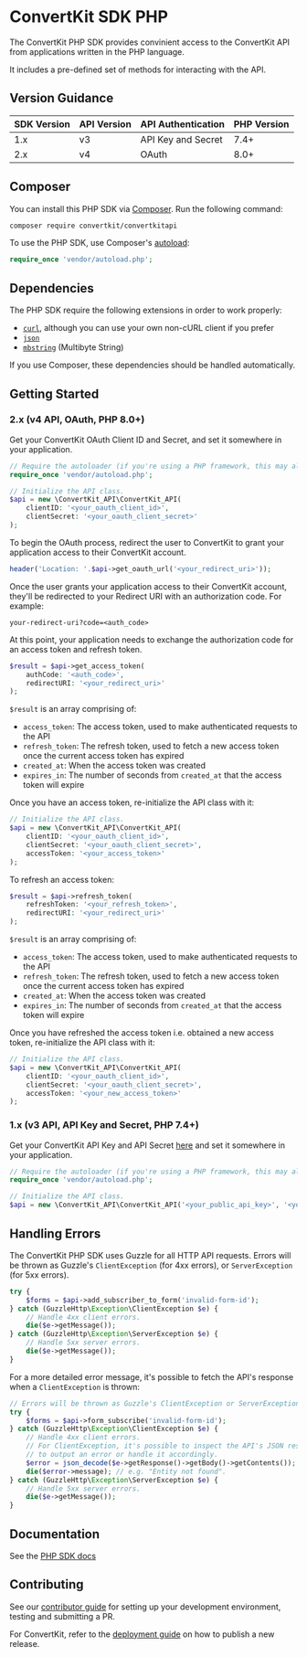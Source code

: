 # ConvertKit SDK PHP

The ConvertKit PHP SDK provides convinient access to the ConvertKit API from applications written in the PHP language.

It includes a pre-defined set of methods for interacting with the API.

## Version Guidance

| SDK Version | API Version | API Authentication | PHP Version  |
|-------------|-------------|--------------------|--------------|
| 1.x         | v3          | API Key and Secret | 7.4+         |
| 2.x         | v4          | OAuth              | 8.0+         |

## Composer

You can install this PHP SDK via [Composer](http://getcomposer.org/). Run the following command:

```bash
composer require convertkit/convertkitapi
```

To use the PHP SDK, use Composer's [autoload](https://getcomposer.org/doc/01-basic-usage.md#autoloading):

```php
require_once 'vendor/autoload.php';
```

## Dependencies

The PHP SDK require the following extensions in order to work properly:

-   [`curl`](https://secure.php.net/manual/en/book.curl.php), although you can use your own non-cURL client if you prefer
-   [`json`](https://secure.php.net/manual/en/book.json.php)
-   [`mbstring`](https://secure.php.net/manual/en/book.mbstring.php) (Multibyte String)

If you use Composer, these dependencies should be handled automatically.

## Getting Started

### 2.x (v4 API, OAuth, PHP 8.0+)

Get your ConvertKit OAuth Client ID and Secret, and set it somewhere in your application.

```php
// Require the autoloader (if you're using a PHP framework, this may already be done for you).
require_once 'vendor/autoload.php';

// Initialize the API class.
$api = new \ConvertKit_API\ConvertKit_API(
    clientID: '<your_oauth_client_id>',
    clientSecret: '<your_oauth_client_secret>'
);
```

To begin the OAuth process, redirect the user to ConvertKit to grant your application access to their ConvertKit account.

```php
header('Location: '.$api->get_oauth_url('<your_redirect_uri>'));
```

Once the user grants your application access to their ConvertKit account, they'll be redirected to your Redirect URI with an authorization code. For example:

`your-redirect-uri?code=<auth_code>`

At this point, your application needs to exchange the authorization code for an access token and refresh token.

```php
$result = $api->get_access_token(
    authCode: '<auth_code>',
    redirectURI: '<your_redirect_uri>'
);
```

`$result` is an array comprising of:
- `access_token`: The access token, used to make authenticated requests to the API
- `refresh_token`: The refresh token, used to fetch a new access token once the current access token has expired
- `created_at`: When the access token was created
- `expires_in`: The number of seconds from `created_at` that the access token will expire

Once you have an access token, re-initialize the API class with it:

```php
// Initialize the API class.
$api = new \ConvertKit_API\ConvertKit_API(
    clientID: '<your_oauth_client_id>',
    clientSecret: '<your_oauth_client_secret>',
    accessToken: '<your_access_token>'
);
```

To refresh an access token:

```php
$result = $api->refresh_token(
    refreshToken: '<your_refresh_token>',
    redirectURI: '<your_redirect_uri>'
);
```

`$result` is an array comprising of:
- `access_token`: The access token, used to make authenticated requests to the API
- `refresh_token`: The refresh token, used to fetch a new access token once the current access token has expired
- `created_at`: When the access token was created
- `expires_in`: The number of seconds from `created_at` that the access token will expire

Once you have refreshed the access token i.e. obtained a new access token, re-initialize the API class with it:

```php
// Initialize the API class.
$api = new \ConvertKit_API\ConvertKit_API(
    clientID: '<your_oauth_client_id>',
    clientSecret: '<your_oauth_client_secret>',
    accessToken: '<your_new_access_token>'
);
```

### 1.x (v3 API, API Key and Secret, PHP 7.4+)

Get your ConvertKit API Key and API Secret [here](https://app.convertkit.com/account/edit) and set it somewhere in your application.

```php
// Require the autoloader (if you're using a PHP framework, this may already be done for you).
require_once 'vendor/autoload.php';

// Initialize the API class.
$api = new \ConvertKit_API\ConvertKit_API('<your_public_api_key>', '<your_secret_api_key>');
```

## Handling Errors

The ConvertKit PHP SDK uses Guzzle for all HTTP API requests.  Errors will be thrown as Guzzle's `ClientException` (for 4xx errors),
or `ServerException` (for 5xx errors).

```php
try {
    $forms = $api->add_subscriber_to_form('invalid-form-id');
} catch (GuzzleHttp\Exception\ClientException $e) {
    // Handle 4xx client errors.
    die($e->getMessage());
} catch (GuzzleHttp\Exception\ServerException $e) {
    // Handle 5xx server errors.
    die($e->getMessage());
}
```

For a more detailed error message, it's possible to fetch the API's response when a `ClientException` is thrown:

```php
// Errors will be thrown as Guzzle's ClientException or ServerException.
try {
    $forms = $api->form_subscribe('invalid-form-id');
} catch (GuzzleHttp\Exception\ClientException $e) {
    // Handle 4xx client errors.
    // For ClientException, it's possible to inspect the API's JSON response
    // to output an error or handle it accordingly.
    $error = json_decode($e->getResponse()->getBody()->getContents());
    die($error->message); // e.g. "Entity not found".
} catch (GuzzleHttp\Exception\ServerException $e) {
    // Handle 5xx server errors.
    die($e->getMessage());
}
```

## Documentation

See the [PHP SDK docs](./docs/classes/ConvertKit_API/ConvertKit_API.md)

## Contributing

See our [contributor guide](CONTRIBUTING.md) for setting up your development environment, testing and submitting a PR.

For ConvertKit, refer to the [deployment guide](DEPLOYMENT.md) on how to publish a new release.
